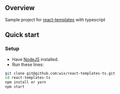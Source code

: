 ## Overview

Sample project for [react-templates](https://github.com/wix/react-templates) with typescript

## Quick start

### Setup
* Have [NodeJS](http://nodejs.org/) installed.
* Run these lines:

```bash
git clone git@github.com:wix/react-templates-ts.git
cd react-templates-ts
npm install or yarn
npm start
```